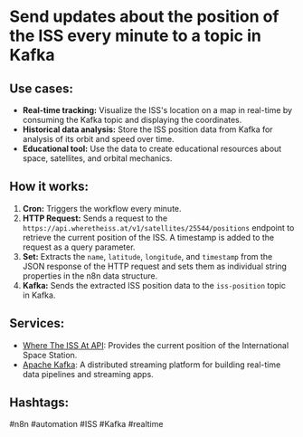 # Send updates about the position of the ISS every minute to a topic in Kafka

## Use cases:

*   **Real-time tracking:** Visualize the ISS's location on a map in real-time by consuming the Kafka topic and displaying the coordinates.
*   **Historical data analysis:** Store the ISS position data from Kafka for analysis of its orbit and speed over time.
*   **Educational tool:** Use the data to create educational resources about space, satellites, and orbital mechanics.

## How it works:

1.  **Cron:** Triggers the workflow every minute.
2.  **HTTP Request:** Sends a request to the `https://api.wheretheiss.at/v1/satellites/25544/positions` endpoint to retrieve the current position of the ISS. A timestamp is added to the request as a query parameter.
3.  **Set:** Extracts the `name`, `latitude`, `longitude`, and `timestamp` from the JSON response of the HTTP request and sets them as individual string properties in the n8n data structure.
4.  **Kafka:** Sends the extracted ISS position data to the `iss-position` topic in Kafka.

## Services:

*   [Where The ISS At API](https://api.wheretheiss.at/): Provides the current position of the International Space Station.
*   [Apache Kafka](https://kafka.apache.org/): A distributed streaming platform for building real-time data pipelines and streaming apps.

## Hashtags:

#n8n #automation #ISS #Kafka #realtime

